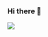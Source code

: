 ### Hi there 👋 

<!--
**YSJXX/YSJXX** is a ✨ _special_ ✨ repository because its `README.md` (this file) appears on your GitHub profile.
Here are some ideas to get you started:

- 🔭 I’m currently working on ...
- 🌱 I’m currently learning ...
- 👯 I’m looking to collaborate on ...
- 🤔 I’m looking for help with ...
- 💬 Ask me about ...
- 📫 How to reach me: ...
- 😄 Pronouns: ...
- ⚡ Fun fact: ...
-->



<a href="https://wakatime.com"><img src="https://wakatime.com/share/@cd6e6622-8002-4f64-97af-f3fbb1a237db/dcea8f4d-8038-4152-8dcf-b18965539111.png" /></a>
